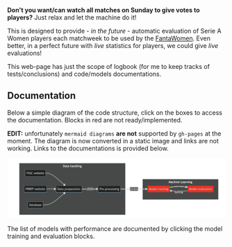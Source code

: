 **Don't you want/can watch all matches on Sunday to give votes to players?** Just relax and let the machine do it!

This is designed to provide - _in the future_ - automatic evaluation of Serie A Women players each matchweek to be used by the [FantaWomen](https://www.lfootball.it/fantawomen/index.php). Even better, in a perfect future with _live_ statistics for players, we could give _live_ evaluations!

This web-page has just the scope of logbook (for me to keep tracks of tests/conclusions) and code/models documentations.

Documentation
-------------

Below a simple diagram of the code structure, click on the boxes to access the documentation. Blocks in red are not ready/implemented.

__EDIT:__ unfortunately `mermaid diagrams` __are not__ supported by `gh-pages` at the moment. The diagram is now converted in a static image and links are not working. Links to the documentations is provided below.

![Diagram (last update: 10/09/2022)](./img/scheme_220910.png)

[comment]: # (```mermaid )
[comment]: # ( flowchart LR )
[comment]: # (  subgraph "Data handling" )
[comment]: # (  figc[FIGC website] --> dp[Data preparation] )
[comment]: # (  fbref[FBREF website] --> dp[Data preparation] )
[comment]: # (  db[Database] --> dp[Data preparation] )
[comment]: # (  dp[Data preparation] == JSON ==> pp[Pre-processing]  )
[comment]: # (  end )
[comment]: # ( subgraph "Machine Learning" )
[comment]: # (  pp[Pre-processing]  == pickle ==> training[Model training]  )
[comment]: # (  training[Model training]  ==> eval[Model evaluation] )
[comment]: # (  eval[Model evaluation] -- tuning --> training[Model training] )
[comment]: # ( end )
  
[comment]: # (  style training fill:#ff0000,stroke:#333,stroke-width:0px )
[comment]: # (  style eval fill:#ff0000,stroke:#333,stroke-width:0px )

[comment]: # (  click figc "https://www.figc.it/it/femminile/" _blank )
[comment]: # (  click fbref "https://fbref.com/en/" _blank )
[comment]: # (  click db "https://fbref.com/en/" _blank )
[comment]: # (```)

The list of models with performance are documented by clicking the model training and evaluation blocks.
